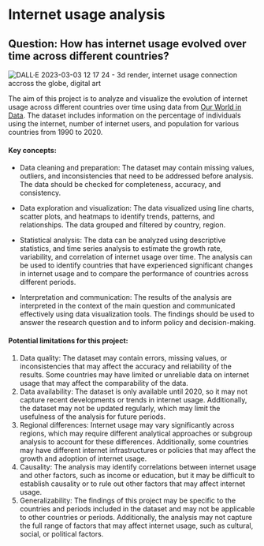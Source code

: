 # Internet usage analysis

## Question: How has internet usage evolved over time across different countries?


![DALL·E 2023-03-03 12 17 24 -  3d render, internet usage connection accross the globe, digital art](https://user-images.githubusercontent.com/120349975/222622779-98627d3e-07b1-4627-8b25-58f9e03449ec.png)



The aim of this project is to analyze and visualize the evolution of internet usage across different countries over time using data from [Our World in Data](https://ourworldindata.org/internet). 
The dataset includes information on the percentage of individuals using the internet, number of internet users, and population for various countries from 1990 to 2020.

#### Key concepts:

* Data cleaning and preparation: The dataset may contain missing values, outliers, and inconsistencies that need to be addressed before analysis. 
The data should be checked for completeness, accuracy, and consistency.

* Data exploration and visualization: The data visualized using line charts, scatter plots, and heatmaps to identify trends, patterns, and relationships. 
The data grouped and filtered by country, region.

* Statistical analysis: The data can be analyzed using descriptive statistics, and time series analysis to estimate the growth rate, variability, and correlation of internet usage over time. The analysis can be used to identify countries that have experienced significant changes in internet usage and to compare the performance of countries across different periods.

* Interpretation and communication: The results of the analysis are interpreted in the context of the main question and communicated effectively using data visualization tools. The findings should be used to answer the research question and to inform policy and decision-making.


#### Potential limitations for this project:

1. Data quality: The dataset may contain errors, missing values, or inconsistencies that may affect the accuracy and reliability of the results. Some countries may have limited or unreliable data on internet usage that may affect the comparability of the data.
2. Data availability: The dataset is only available until 2020, so it may not capture recent developments or trends in internet usage. Additionally, the dataset may not be updated regularly, which may limit the usefulness of the analysis for future periods.
3. Regional differences: Internet usage may vary significantly across regions, which may require different analytical approaches or subgroup analysis to account for these differences. Additionally, some countries may have different internet infrastructures or policies that may affect the growth and adoption of internet usage.
4. Causality: The analysis may identify correlations between internet usage and other factors, such as income or education, but it may be difficult to establish causality or to rule out other factors that may affect internet usage.
5. Generalizability: The findings of this project may be specific to the countries and periods included in the dataset and may not be applicable to other countries or periods. Additionally, the analysis may not capture the full range of factors that may affect internet usage, such as cultural, social, or political factors.
